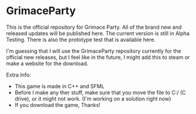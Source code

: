 # GrimaceParty
This is the official repository for Grimace Party.
All of the brand new and released updates will be published here.
The current version is still in Alpha Testing.
There is also the prototype test that is available here.

I'm guessing that I will use the GrimaceParty repository currently for the official new releases, but I feel like in the future, I might add this to steam or make a website for the download.

Extra Info:
- This game is made in C++ and SFML
- Before I make any ther stuff, make sure that you move the file to C:/ (C drive), or it might not work. (I'm working on a solution right now)
- If you download the game, Thanks!
